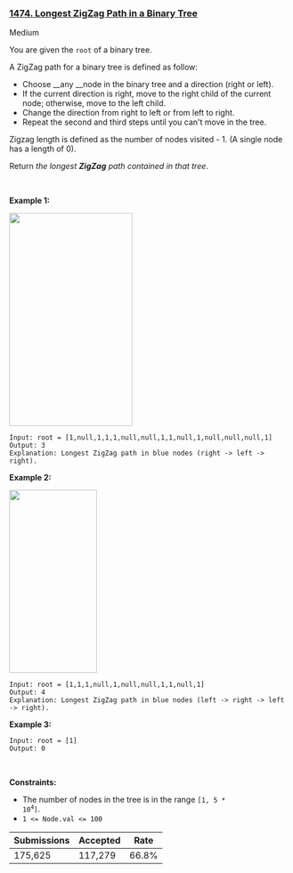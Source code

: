 ### [1474. Longest ZigZag Path in a Binary Tree](https://leetcode.com/problems/longest-zigzag-path-in-a-binary-tree/?envType=daily-question&envId=2023-04-19)

Medium

You are given the `` root `` of a binary tree.

A ZigZag path for a binary tree is defined as follow:

*   Choose __any __node in the binary tree and a direction (right or left).
*   If the current direction is right, move to the right child of the current node; otherwise, move to the left child.
*   Change the direction from right to left or from left to right.
*   Repeat the second and third steps until you can't move in the tree.

Zigzag length is defined as the number of nodes visited - 1. (A single node has a length of 0).

Return _the longest __ZigZag__ path contained in that tree_.

 

<strong class="example">Example 1:</strong>

<img alt="" src="https://assets.leetcode.com/uploads/2020/01/22/sample_1_1702.png" style="width: 221px; height: 383px;"/>

```
Input: root = [1,null,1,1,1,null,null,1,1,null,1,null,null,null,1]
Output: 3
Explanation: Longest ZigZag path in blue nodes (right -> left -> right).
```

<strong class="example">Example 2:</strong>

<img alt="" src="https://assets.leetcode.com/uploads/2020/01/22/sample_2_1702.png" style="width: 157px; height: 329px;"/>

```
Input: root = [1,1,1,null,1,null,null,1,1,null,1]
Output: 4
Explanation: Longest ZigZag path in blue nodes (left -> right -> left -> right).
```

<strong class="example">Example 3:</strong>

```
Input: root = [1]
Output: 0
```

 

__Constraints:__

*   The number of nodes in the tree is in the range <code>[1, 5 * 10<sup>4</sup>]</code>.
*   `` 1 <= Node.val <= 100 ``

| Submissions    | Accepted     | Rate   |
| -------------- | ------------ | ------ |
| 175,625 | 117,279 | 66.8% |